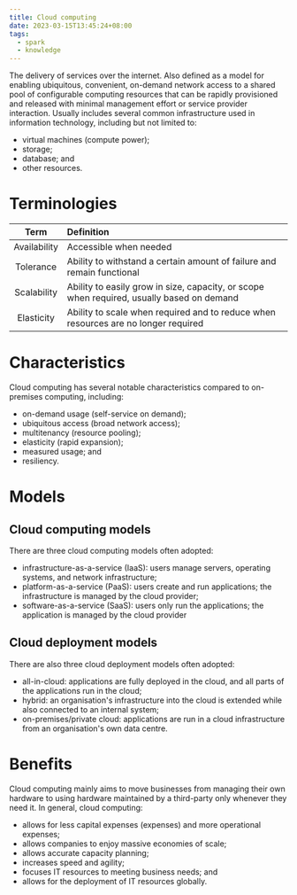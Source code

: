 ```yaml
---
title: Cloud computing
date: 2023-03-15T13:45:24+08:00
tags:
  - spark
  - knowledge
---
```


The delivery of services over the internet. Also defined as a model for enabling ubiquitous, convenient, on-demand network access to a shared pool of configurable computing resources that can be rapidly provisioned and released with minimal management effort or service provider interaction. Usually includes several common infrastructure used in information technology, including but not limited to:
- virtual machines (compute power);
- storage;
- database; and
- other resources.

# Terminologies

| Term | Definition |
|:-:|:-|
| Availability | Accessible when needed |
| Tolerance | Ability to withstand a certain amount of failure and remain functional |
| Scalability | Ability to easily grow in size, capacity, or scope when required, usually based on demand |
| Elasticity | Ability to scale when required and to reduce when resources are no longer required |

# Characteristics

Cloud computing has several notable characteristics compared to on-premises computing, including:
- on-demand usage (self-service on demand);
- ubiquitous access (broad network access);
- multitenancy (resource pooling);
- elasticity (rapid expansion);
- measured usage; and
- resiliency.

# Models

## Cloud computing models
There are three cloud computing models often adopted:

- infrastructure-as-a-service (IaaS): users manage servers, operating systems, and network infrastructure;
- platform-as-a-service (PaaS): users create and run applications; the infrastructure is managed by the cloud provider;
- software-as-a-service (SaaS): users only run the applications; the application is managed by the cloud provider

## Cloud deployment models
There are also three cloud deployment models often adopted:

- all-in-cloud: applications are fully deployed in the cloud, and all parts of the applications run in the cloud;
- hybrid: an organisation's infrastructure into the cloud is extended while also connected to an internal system;
- on-premises/private cloud: applications are run in a cloud infrastructure from an organisation's own data centre.

# Benefits

Cloud computing mainly aims to move businesses from managing their own hardware to using hardware maintained by a third-party only whenever they need it. In general, cloud computing:
- allows for less capital expenses (expenses) and more operational expenses;
- allows companies to enjoy massive economies of scale;
- allows accurate capacity planning;
- increases speed and agility;
- focuses IT resources to meeting business needs; and
- allows for the deployment of IT resources globally.